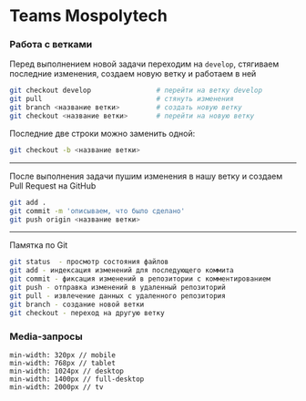 # Teams Mospolytech

### Работа с ветками

Перед выполнением новой задачи переходим на `develop`,  стягиваем последние изменения, создаем новую ветку и работаем в ней

```bash
git checkout develop                # перейти на ветку develop
git pull                            # стянуть изменения
git branch <название ветки>         # создать новую ветку
git checkout <название ветки>       # перейти на новую ветку
```

Последние две строки можно заменить одной:

```bash
git checkout -b <название ветки>
```

------------

После выполнения задачи пушим изменения в нашу ветку и создаем Pull Request на GitHub

```bash
git add .
git commit -m 'описываем, что было сделано'
git push origin <название ветки>
```

------------

Памятка по Git

```bash
git status  - просмотр состояния файлов
git add - индексация изменений для последующего коммита
git commit - фиксация изменений в репозитории с комментированием
git push - отправка изменений в удаленный репозиторий
git pull - извлечение данных с удаленного репозитория
git branch - создание новой ветки
git checkout - переход на другую ветку
```

### Media-запросы

```
min-width: 320px // mobile
min-width: 768px // tablet
min-width: 1024px // desktop
min-width: 1400px // full-desktop
min-width: 2000px // tv
```
